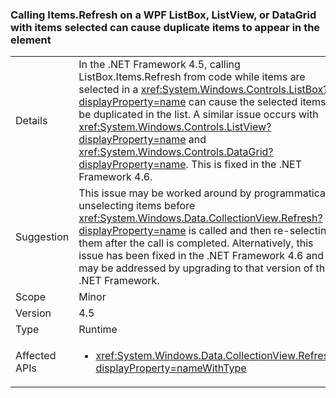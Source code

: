 ### Calling Items.Refresh on a WPF ListBox, ListView, or DataGrid with items selected can cause duplicate items to appear in the element

|   |   |
|---|---|
|Details|In the .NET Framework 4.5, calling ListBox.Items.Refresh from code while items are selected in a <xref:System.Windows.Controls.ListBox?displayProperty=name> can cause the selected items to be duplicated in the list. A similar issue occurs with <xref:System.Windows.Controls.ListView?displayProperty=name> and <xref:System.Windows.Controls.DataGrid?displayProperty=name>. This is fixed in the .NET Framework 4.6.|
|Suggestion|This issue may be worked around by programmatically unselecting items before <xref:System.Windows.Data.CollectionView.Refresh?displayProperty=name> is called and then re-selecting them after the call is completed. Alternatively, this issue has been fixed in the .NET Framework 4.6 and may be addressed by upgrading to that version of the .NET Framework.|
|Scope|Minor|
|Version|4.5|
|Type|Runtime|
|Affected APIs|<ul><li><xref:System.Windows.Data.CollectionView.Refresh?displayProperty=nameWithType></li></ul>|
